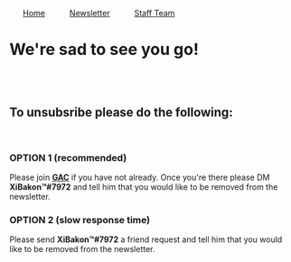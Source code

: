 <nav>
  <ul>
    <a href='https://gac-d.github.io/GAC-Website/'>Home</a>
    &nbsp;&nbsp;&nbsp;&nbsp;&nbsp;&nbsp;&nbsp;&nbsp;&nbsp;&nbsp;<a href='https://gac-d.github.io/GAC-Website/newsletter'>Newsletter</a>
    &nbsp;&nbsp;&nbsp;&nbsp;&nbsp;&nbsp;&nbsp;&nbsp;&nbsp;&nbsp;<a href='https://gac-d.github.io/GAC-Website/staff-team'>Staff Team</a>
  </ul>
</nav>

# We're sad to see you go!

<br><br>

## To unsubsribe please do the following:

<br>

### OPTION 1 (recommended)
Please join **[GAC](https://discord.gg/t3xqmaC)** if you have not already.
Once you're there please DM **XiBakon™#7972** and tell him that you would like to be removed from the newsletter.

### OPTION 2 (slow response time)
Please send **XiBakon™#7972** a friend request and tell him that you would like to be removed from the newsletter.
